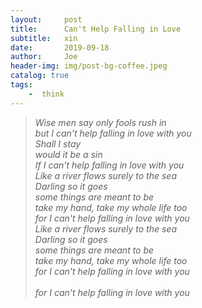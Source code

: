 ```yaml
---
layout:     post
title:      Can't Help Falling in Love
subtitle:   xin
date:       2019-09-18
author:     Joe
header-img: img/post-bg-coffee.jpeg
catalog: true
tags:
    -  think   
---
```


>*Wise men say only fools rush in*  
>*but I can't help falling in love with you*  
>*Shall I stay*  
>*would it be a sin*  
>*If I can't help falling in love with you*  
>*Like a river flows surely to the sea*  
>*Darling so it goes*  
>*some things are meant to be*  
>*take my hand, take my whole life too*  
>*for I can't help falling in love with you*  
>*Like a river flows surely to the sea*  
>*Darling so it goes*  
>*some things are meant to be*  
>*take my hand, take my whole life too*  
>*for I can't help falling in love with you*  
><br>
>*for I can't help falling in love with you*  
